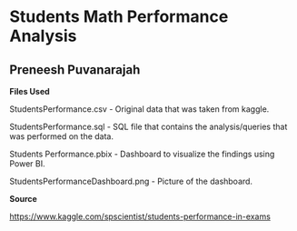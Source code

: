 # Students Math Performance Analysis

## **Preneesh Puvanarajah**

**Files Used** 

StudentsPerformance.csv - Original data that was taken from kaggle.

StudentsPerformance.sql - SQL file that contains the analysis/queries that was performed on the data.

Students Performance.pbix - Dashboard to visualize the findings using Power BI.

StudentsPerformanceDashboard.png - Picture of the dashboard.

**Source**

https://www.kaggle.com/spscientist/students-performance-in-exams
